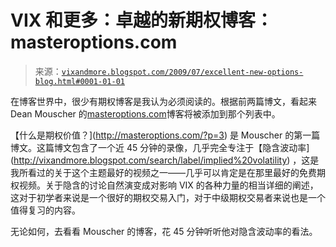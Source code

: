 <!--yml

分类：未分类

日期：2024-05-18 17:38:56

-->

# VIX 和更多：卓越的新期权博客：masteroptions.com

> 来源：[`vixandmore.blogspot.com/2009/07/excellent-new-options-blog.html#0001-01-01`](http://vixandmore.blogspot.com/2009/07/excellent-new-options-blog.html#0001-01-01)

在博客世界中，很少有期权博客是我认为必须阅读的。根据前两篇博文，看起来 Dean Mouscher 的[masteroptions.com](http://masteroptions.com/)博客将被添加到那个列表中。

【什么是期权价值？](http://masteroptions.com/?p=3) 是 Mouscher 的第一篇博文。这篇博文包含了一个近 45 分钟的录像，几乎完全专注于【隐含波动率](http://vixandmore.blogspot.com/search/label/implied%20volatility) ，这是我所看过的关于这个主题最好的视频之一——几乎可以肯定是在那里最好的免费期权视频。关于隐含的讨论自然演变成对影响 VIX 的各种力量的相当详细的阐述，这对于初学者来说是一个很好的期权交易入门，对于中级期权交易者来说也是一个值得复习的内容。

无论如何，去看看 Mouscher 的博客，花 45 分钟听听他对隐含波动率的看法。
